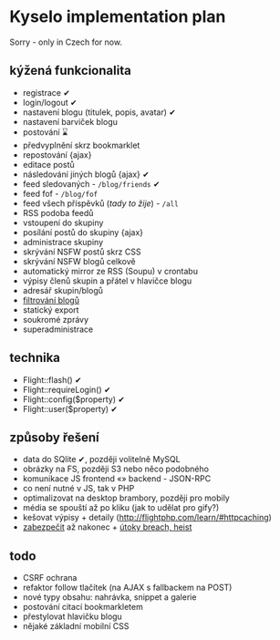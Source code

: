 # Kyselo implementation plan

Sorry - only in Czech for now.

## kýžená funkcionalita

- registrace ✔
- login/logout ✔
- nastavení blogu (titulek, popis, avatar) ✔
- nastavení barviček blogu
- postování ⌛
- předvyplnění skrz bookmarklet
- repostování {ajax}
- editace postů
- následování jiných blogů {ajax} ✔
- feed sledovaných - `/blog/friends` ✔
- feed fof - `/blog/fof`
- feed všech příspěvků (*tady to žije*) - `/all`
- RSS podoba feedů
- vstoupení do skupiny
- posílání postů do skupiny {ajax}
- administrace skupiny
- skrývání NSFW postů skrz CSS
- skrývání NSFW blogů celkově
- automatický mirror ze RSS (Soupu) v crontabu
- výpisy členů skupin a přátel v hlavičce blogu
- adresář skupin/blogů
- [filtrování blogů](http://didyouknow.soup.io/post/481207241/You-can-easily-filter-your-Soup-and)
- statický export
- soukromé zprávy
- superadministrace

## technika

- Flight::flash() ✔
- Flight::requireLogin() ✔
- Flight::config($property) ✔
- Flight::user($property) ✔

## způsoby řešení

- data do SQlite ✔, později volitelně MySQL
- obrázky na FS, později S3 nebo něco podobného
- komunikace JS frontend «» backend - JSON-RPC
- co není nutné v JS, tak v PHP
- optimalizovat na desktop brambory, později pro mobily
- média se spouští až po kliku (jak to udělat pro gify?)
- kešovat výpisy + detaily (http://flightphp.com/learn/#httpcaching)
- [zabezpečit](http://flourishlib.com/docs/Security) až nakonec + [útoky breach, heist](https://www.fg.cz/cs/deje-se/prolomeni-sifrovaneho-protokolu-https-10930)

## todo

- CSRF ochrana
- refaktor follow tlačítek (na AJAX s fallbackem na POST)
- nové typy obsahu: nahrávka, snippet a galerie
- postování citací bookmarkletem
- přestylovat hlavičku blogu
- nějaké základní mobilní CSS